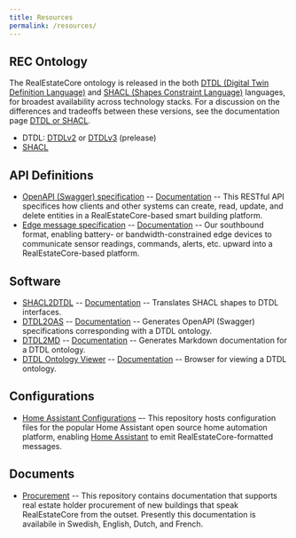 ```yaml
---
title: Resources
permalink: /resources/
---
```


## REC Ontology

The RealEstateCore ontology is released in the both [DTDL (Digital Twin Definition Language)](https://github.com/Azure/opendigitaltwins-dtdl)  and [SHACL (Shapes Constraint Language)](https://www.w3.org/TR/shacl/) languages, for broadest availability across technology stacks. For a discussion on the differences and tradeoffs between these versions, see the documentation page [DTDL or SHACL](/docs/DTDL-or-SHACL/).

* DTDL: [DTDLv2](https://github.com/RealEstateCore/rec/tree/main/Ontology/DTDLv2) or [DTDLv3](https://github.com/RealEstateCore/rec/tree/main/Ontology/DTDLv3) (prelease)
* [SHACL](https://github.com/RealEstateCore/REC4/tree/main/Ontology/SHACL)

## API Definitions

* [OpenAPI (Swagger) specification](https://raw.githubusercontent.com/RealEstateCore/rec/main/API/REST/REC4API.yaml) -- [Documentation](/docs/API/REST/) -- This RESTful API specifices how clients and other systems can create, read, update, and delete entities in a RealEstateCore-based smart building platform.
* [Edge message specification](https://raw.githubusercontent.com/RealEstateCore/rec/main/API/Edge/edge_message.schema.json) -- [Documentation](/docs/API/Edge/) -- Our southbound format, enabling battery- or bandwidth-constrained edge devices to communicate sensor readings, commands, alerts, etc. upward into a RealEstateCore-based platform. 

## Software

* [SHACL2DTDL](https://github.com/RealEstateCore/SHACL2DTDL) -- [Documentation](/docs/tools/SHACL2DTDL/) -- Translates SHACL shapes to DTDL interfaces.
* [DTDL2OAS](https://github.com/RealEstateCore/DTDL2OAS) -- [Documentation](/docs/tools/DTDL2OAS/) -- Generates OpenAPI (Swagger) specifications corresponding with a DTDL ontology.
* [DTDL2MD](https://github.com/RealEstateCore/DTDL2MD) -- [Documentation](/docs/tools/DTDL2MD/) -- Generates Markdown documentation for a DTDL ontology.
* [DTDL Ontology Viewer](https://github.com/RealEstateCore/DTDLOntologyViewer) -- [Documentation](/docs/tools/DTDLOntologyViewer/) -- Browser for viewing a DTDL ontology.

## Configurations

* [Home Assistant Configurations](https://github.com/RealEstateCore/HomeAssistantConfigs) –- This repository hosts configuration files for the popular Home Assistant open source home automation platform, enabling [Home Assistant](https://www.home-assistant.io/) to emit RealEstateCore-formatted messages.

## Documents

* [Procurement](https://github.com/RealEstateCore/ProcurementDocuments) -- This repository contains documentation that supports real estate holder procurement of new buildings that speak RealEstateCore from the outset. Presently this documentation is availabile in Swedish, English, Dutch, and French.